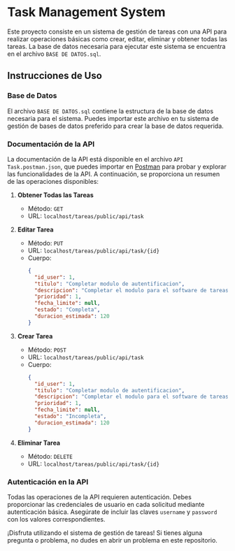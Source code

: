 # Task Management System

Este proyecto consiste en un sistema de gestión de tareas con una API para realizar operaciones básicas como crear, editar, eliminar y obtener todas las tareas. La base de datos necesaria para ejecutar este sistema se encuentra en el archivo `BASE DE DATOS.sql`.

## Instrucciones de Uso

### Base de Datos

El archivo `BASE DE DATOS.sql` contiene la estructura de la base de datos necesaria para el sistema. Puedes importar este archivo en tu sistema de gestión de bases de datos preferido para crear la base de datos requerida.

### Documentación de la API

La documentación de la API está disponible en el archivo `API Task.postman.json`, que puedes importar en [Postman](https://www.postman.com/) para probar y explorar las funcionalidades de la API. A continuación, se proporciona un resumen de las operaciones disponibles:

1. **Obtener Todas las Tareas**
   - Método: `GET`
   - URL: `localhost/tareas/public/api/task`

2. **Editar Tarea**
   - Método: `PUT`
   - URL: `localhost/tareas/public/api/task/{id}`
   - Cuerpo:
     ```json
     {
       "id_user": 1,
       "titulo": "Completar modulo de autentificacion",
       "descripcion": "Completar el modulo para el software de tareas para la autentificacion mediante JWT.",
       "prioridad": 1,
       "fecha_limite": null,
       "estado": "Completa",
       "duracion_estimada": 120
     }
     ```

3. **Crear Tarea**
   - Método: `POST`
   - URL: `localhost/tareas/public/api/task`
   - Cuerpo:
     ```json
     {
       "id_user": 1,
       "titulo": "Completar modulo de autentificacion",
       "descripcion": "Completar el modulo para el software de tareas para la autentificacion mediante JWT.",
       "prioridad": 1,
       "fecha_limite": null,
       "estado": "Incompleta",
       "duracion_estimada": 120
     }
     ```

4. **Eliminar Tarea**
   - Método: `DELETE`
   - URL: `localhost/tareas/public/api/task/{id}`

### Autenticación en la API

Todas las operaciones de la API requieren autenticación. Debes proporcionar las credenciales de usuario en cada solicitud mediante autenticación básica. Asegúrate de incluir las claves `username` y `password` con los valores correspondientes.

¡Disfruta utilizando el sistema de gestión de tareas! Si tienes alguna pregunta o problema, no dudes en abrir un problema en este repositorio.
